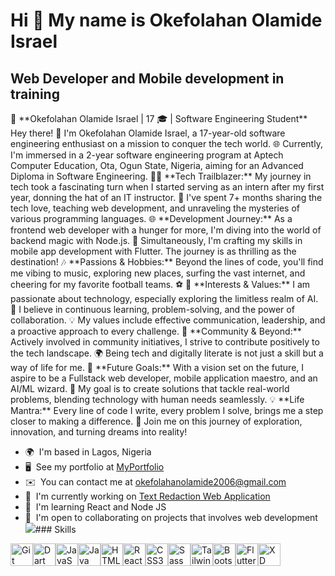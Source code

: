 Hi 👋 My name is Okefolahan Olamide Israel
=============================================

Web Developer and Mobile development in training
------------------------------------------------

🚀 \*\*Okefolahan Olamide Israel | 17 🎓 | Software Engineering Student\*\* 
Hey there! 👋 I'm Okefolahan Olamide Israel, a 17-year-old software engineering enthusiast on a mission to conquer the tech world. 🌐 Currently, I'm immersed in a 2-year software engineering program at Aptech Computer Education, Ota, Ogun State, Nigeria, aiming for an Advanced Diploma in Software Engineering.
👨‍💻 \*\*Tech Trailblazer:\*\* My journey in tech took a fascinating turn when I started serving as an intern after my first year, donning the hat of an IT instructor. 🚀 I've spent 7+ months sharing the tech love, teaching web development, and unraveling the mysteries of various programming languages.
🌐 \*\*Development Journey:\*\* As a frontend web developer with a hunger for more, I'm diving into the world of backend magic with Node.js. 🌈 Simultaneously, I'm crafting my skills in mobile app development with Flutter. The journey is as thrilling as the destination! 
🎶 \*\*Passions & Hobbies:\*\* Beyond the lines of code, you'll find me vibing to music, exploring new places, surfing the vast internet, and cheering for my favorite football teams. ⚽
🔧 \*\*Interests & Values:\*\* I am passionate about technology, especially exploring the limitless realm of AI. 🤖 I believe in continuous learning, problem-solving, and the power of collaboration. 💡 My values include effective communication, leadership, and a proactive approach to every challenge.
🤝 \*\*Community & Beyond:\*\* Actively involved in community initiatives, I strive to contribute positively to the tech landscape. 🌍 Being tech and digitally literate is not just a skill but a way of life for me.
🚀 \*\*Future Goals:\*\* With a vision set on the future, I aspire to be a Fullstack web developer, mobile application maestro, and an AI/ML wizard. 🌌 My goal is to create solutions that tackle real-world problems, blending technology with human needs seamlessly. 
💡 \*\*Life Mantra:\*\* Every line of code I write, every problem I solve, brings me a step closer to making a difference. 🌟 Join me on this journey of exploration, innovation, and turning dreams into reality!

*   🌍  I'm based in Lagos, Nigeria
*   🖥️  See my portfolio at [MyPortfolio](http://github.com/MhideTech)
*   ✉️  You can contact me at [okefolahanolamide2006@gmail.com](mailto:okefolahanolamide2006@gmail.com)
*   🚀  I'm currently working on [Text Redaction Web Application](http://textredaction.netlify.app)
*   🧠  I'm learning React and Node JS
*   🤝  I'm open to collaborating on projects that involves web development<a href="https://www.github.com/MhideTech" target="_blank" rel="noreferrer"><img
                  src="https://img.shields.io/github/followers/MhideTech?logo=github&style=for-the-badge&color=0891b2&labelColor=1c1917" /></a>### Skills 
<p align="left">
<a href="https://git-scm.com/" target="_blank" rel="noreferrer"><img src="https://raw.githubusercontent.com/danielcranney/readme-generator/main/public/icons/skills/git-colored.svg" width="36" height="36" alt="Git" /></a><a href="https://dart.dev/" target="_blank" rel="noreferrer"><img src="https://raw.githubusercontent.com/danielcranney/readme-generator/main/public/icons/skills/dart-colored.svg" width="36" height="36" alt="Dart" /></a><a href="https://developer.mozilla.org/en-US/docs/Web/JavaScript" target="_blank" rel="noreferrer"><img src="https://raw.githubusercontent.com/danielcranney/readme-generator/main/public/icons/skills/javascript-colored.svg" width="36" height="36" alt="JavaScript" /></a><a href="https://www.oracle.com/java/" target="_blank" rel="noreferrer"><img src="https://raw.githubusercontent.com/danielcranney/readme-generator/main/public/icons/skills/java-colored.svg" width="36" height="36" alt="Java" /></a><a href="https://developer.mozilla.org/en-US/docs/Glossary/HTML5" target="_blank" rel="noreferrer"><img src="https://raw.githubusercontent.com/danielcranney/readme-generator/main/public/icons/skills/html5-colored.svg" width="36" height="36" alt="HTML5" /></a><a href="https://reactjs.org/" target="_blank" rel="noreferrer"><img src="https://raw.githubusercontent.com/danielcranney/readme-generator/main/public/icons/skills/react-colored.svg" width="36" height="36" alt="React" /></a><a href="https://www.w3.org/TR/CSS/#css" target="_blank" rel="noreferrer"><img src="https://raw.githubusercontent.com/danielcranney/readme-generator/main/public/icons/skills/css3-colored.svg" width="36" height="36" alt="CSS3" /></a><a href="https://sass-lang.com/" target="_blank" rel="noreferrer"><img src="https://raw.githubusercontent.com/danielcranney/readme-generator/main/public/icons/skills/sass-colored.svg" width="36" height="36" alt="Sass" /></a><a href="https://tailwindcss.com/" target="_blank" rel="noreferrer"><img src="https://raw.githubusercontent.com/danielcranney/readme-generator/main/public/icons/skills/tailwindcss-colored.svg" width="36" height="36" alt="TailwindCSS" /></a><a href="https://getbootstrap.com/" target="_blank" rel="noreferrer"><img src="https://raw.githubusercontent.com/danielcranney/readme-generator/main/public/icons/skills/bootstrap-colored.svg" width="36" height="36" alt="Bootstrap" /></a><a href="https://flutter.dev/" target="_blank" rel="noreferrer"><img src="https://raw.githubusercontent.com/danielcranney/readme-generator/main/public/icons/skills/flutter-colored.svg" width="36" height="36" alt="Flutter" /></a><a href="https://www.adobe.com/uk/products/xd.html" target="_blank" rel="noreferrer"><img src="https://raw.githubusercontent.com/danielcranney/readme-generator/main/public/icons/skills/xd-colored-dark.svg" width="36" height="36" alt="XD" /></a>
                    </p>
